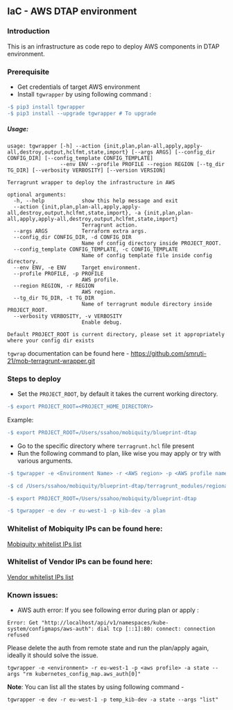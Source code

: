## IaC - AWS DTAP environment  
   
 ### Introduction   
 This is an infrastructure as code repo to deploy AWS components in DTAP environment.  
   
 ### Prerequisite  
 - Get credentials of target AWS environment  
 - Install `tgwrapper` by using following command :  
   
 ```diff
 -$ pip3 install tgwrapper
 -$ pip3 install --upgrade tgwrapper # To upgrade
 ```
 ##### Usage:
 ```shell script
 usage: tgwrapper [-h] --action {init,plan,plan-all,apply,apply-all,destroy,output,hclfmt,state,import} [--args ARGS] [--config_dir CONFIG_DIR] [--config_template CONFIG_TEMPLATE]
                  --env ENV --profile PROFILE --region REGION [--tg_dir TG_DIR] [--verbosity VERBOSITY] [--version VERSION]
 
 Terragrunt wrapper to deploy the infrastructure in AWS
 
 optional arguments:
   -h, --help            show this help message and exit
   --action {init,plan,plan-all,apply,apply-all,destroy,output,hclfmt,state,import}, -a {init,plan,plan-all,apply,apply-all,destroy,output,hclfmt,state,import}
                         Terragrunt action.
   --args ARGS           Terraform extra args.
   --config_dir CONFIG_DIR, -d CONFIG_DIR
                         Name of config directory inside PROJECT_ROOT.
   --config_template CONFIG_TEMPLATE, -c CONFIG_TEMPLATE
                         Name of config template file inside config directory.
   --env ENV, -e ENV     Target environment.
   --profile PROFILE, -p PROFILE
                         AWS profile.
   --region REGION, -r REGION
                         AWS region.
   --tg_dir TG_DIR, -t TG_DIR
                         Name of terragrunt module directory inside PROJECT_ROOT.
   --verbosity VERBOSITY, -v VERBOSITY
                         Enable debug.
 
 Default PROJECT_ROOT is current directory, please set it appropriately where your config dir exists
 ```
 
 `tgwrap` documentation can be found here  - 
 https://github.com/smruti-21/mob-terragrunt-wrapper.git
      
   
 ### Steps to deploy  
   
 - Set the `PROJECT_ROOT`, by default it takes the current working directory.  
   
 ```diff 
 -$ export PROJECT_ROOT=<PROJECT_HOME_DIRECTORY>
 ```
 Example: 
 ```diff 
 -$ export PROJECT_ROOT=/Users/ssahoo/mobiquity/blueprint-dtap
 ```
     
 - Go to the specific directory where `terragrunt.hcl` file present   
 - Run the following command to plan, like wise you may apply or try with various arguments.
 
 ```diff 
 -$ tgwrapper -e <Environment Name> -r <AWS region> -p <AWS profile name> -a plan
 ```
 ```diff 
 -$ cd /Users/ssahoo/mobiquity/blueprint-dtap/terragrunt_modules/regional/vpc_matomo/networking 
 
 -$ export PROJECT_ROOT=/Users/ssahoo/mobiquity/blueprint-dtap
 
 -$ tgwrapper -e dev -r eu-west-1 -p kib-dev -a plan
 ```
### Whitelist of Mobiquity IPs can be found here:
[Mobiquity whitelist IPs list](https://aldawli.atlassian.net/wiki/spaces/KIB/pages/4442030156?atlOrigin=eyJpIjoiMDIwMWY1MmY0NTNhNDBkNTgxZTM2ZjY3YzcwMWUwYzEiLCJwIjoiYyJ9)

### Whitelist of Vendor IPs can be found here:
[Vendor whitelist IPs list](https://aldawli.atlassian.net/l/c/0zuZKcA3)

### Known issues:

* AWS auth error:
If you see following error during plan or apply : 

``` Error: Get "http://localhost/api/v1/namespaces/kube-system/configmaps/aws-auth": dial tcp [::1]:80: connect: connection refused ```

Please delete the auth from remote state and run the plan/apply again, ideally it should solve the issue.

```
tgwrapper -e <environment> -r eu-west-1 -p <aws profile> -a state --args "rm kubernetes_config_map.aws_auth[0]"
```

**Note**: You can list all the states by using following command - 
```
tgwrapper -e dev -r eu-west-1 -p temp_kib-dev -a state --args "list"
```